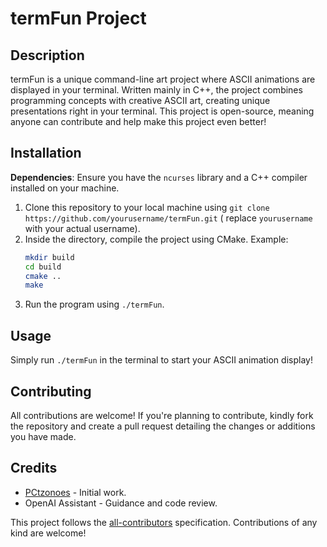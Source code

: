 # termFun Project

## Description

termFun is a unique command-line art project where ASCII animations are displayed in your terminal. Written mainly in
C++, the project combines programming concepts with creative ASCII art, creating unique presentations right in your
terminal. This project is open-source, meaning anyone can contribute and help make this project even better!

## Installation

**Dependencies**: Ensure you have the `ncurses` library and a C++ compiler installed on your machine.

1. Clone this repository to your local machine using `git clone https://github.com/yourusername/termFun.git` (
   replace `yourusername` with your actual username).
2. Inside the directory, compile the project using CMake. Example:
    ```bash
    mkdir build
    cd build
    cmake ..
    make
    ```
3. Run the program using `./termFun`.

## Usage

Simply run `./termFun` in the terminal to start your ASCII animation display!

## Contributing

All contributions are welcome! If you're planning to contribute, kindly fork the repository and create a pull request
detailing the changes or additions you have made.

## Credits

- [PCtzonoes](https://github.com/PCtzonoes) - Initial work.
- OpenAI Assistant - Guidance and code review.

This project follows the [all-contributors](https://github.com/all-contributors/all-contributors) specification.
Contributions of any kind are welcome!